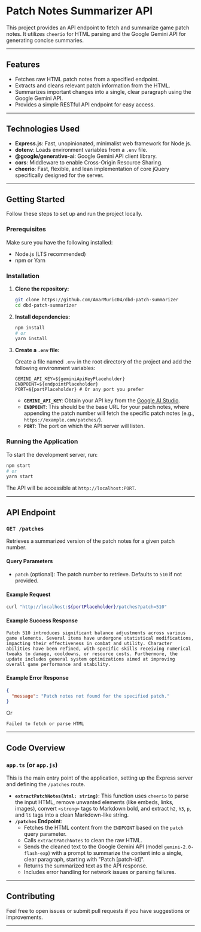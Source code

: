 # Patch Notes Summarizer API

This project provides an API endpoint to fetch and summarize game patch notes. It utilizes `cheerio` for HTML parsing and the Google Gemini API for generating concise summaries.

---

## Features

- Fetches raw HTML patch notes from a specified endpoint.
- Extracts and cleans relevant patch information from the HTML.
- Summarizes important changes into a single, clear paragraph using the Google Gemini API.
- Provides a simple RESTful API endpoint for easy access.

---

## Technologies Used

- **Express.js**: Fast, unopinionated, minimalist web framework for Node.js.
- **dotenv**: Loads environment variables from a `.env` file.
- **@google/generative-ai**: Google Gemini API client library.
- **cors**: Middleware to enable Cross-Origin Resource Sharing.
- **cheerio**: Fast, flexible, and lean implementation of core jQuery specifically designed for the server.

---

## Getting Started

Follow these steps to set up and run the project locally.

### Prerequisites

Make sure you have the following installed:

- Node.js (LTS recommended)
- npm or Yarn

### Installation

1.  **Clone the repository:**

    ```bash
    git clone https://github.com/AmarMuric04/dbd-patch-summarizer
    cd dbd-patch-summarizer
    ```

2.  **Install dependencies:**

    ```bash
    npm install
    # or
    yarn install
    ```

3.  **Create a `.env` file:**

    Create a file named `.env` in the root directory of the project and add the following environment variables:

    ```
    GEMINI_API_KEY=${geminiApiKeyPlaceholder}
    ENDPOINT=${endpointPlaceholder}
    PORT=${portPlaceholder} # Or any port you prefer
    ```

    - **`GEMINI_API_KEY`**: Obtain your API key from the [Google AI Studio](https://aistudio.google.com/app/apikey).
    - **`ENDPOINT`**: This should be the base URL for your patch notes, where appending the patch number will fetch the specific patch notes (e.g., `https://example.com/patches/`).
    - **`PORT`**: The port on which the API server will listen.

### Running the Application

To start the development server, run:

```bash
npm start
# or
yarn start
```

The API will be accessible at `http://localhost:PORT`.

---

## API Endpoint

### `GET /patches`

Retrieves a summarized version of the patch notes for a given patch number.

#### Query Parameters

- `patch` (optional): The patch number to retrieve. Defaults to `510` if not provided.

#### Example Request

```bash
curl "http://localhost:${portPlaceholder}/patches?patch=510"
```

#### Example Success Response

```
Patch 510 introduces significant balance adjustments across various game elements. Several items have undergone statistical modifications, impacting their effectiveness in combat and utility. Character abilities have been refined, with specific skills receiving numerical tweaks to damage, cooldowns, or resource costs. Furthermore, the update includes general system optimizations aimed at improving overall game performance and stability.
```

#### Example Error Response

```json
{
  "message": "Patch notes not found for the specified patch."
}
```

Or

```
Failed to fetch or parse HTML
```

---

## Code Overview

### `app.ts` (or `app.js`)

This is the main entry point of the application, setting up the Express server and defining the `/patches` route.

- **`extractPatchNotes(html: string)`**: This function uses `cheerio` to parse the input HTML, remove unwanted elements (like embeds, links, images), convert `<strong>` tags to Markdown bold, and extract `h2`, `h3`, `p`, and `li` tags into a clean Markdown-like string.
- **`/patches` Endpoint**:
  - Fetches the HTML content from the `ENDPOINT` based on the `patch` query parameter.
  - Calls `extractPatchNotes` to clean the raw HTML.
  - Sends the cleaned text to the Google Gemini API (model `gemini-2.0-flash-exp`) with a prompt to summarize the content into a single, clear paragraph, starting with "Patch [patch-id]".
  - Returns the summarized text as the API response.
  - Includes error handling for network issues or parsing failures.

---

## Contributing

Feel free to open issues or submit pull requests if you have suggestions or improvements.

---
